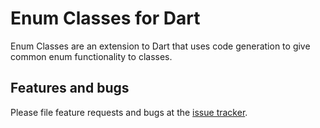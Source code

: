 # Enum Classes for Dart

Enum Classes are an extension to Dart that uses code generation to give
common enum functionality to classes.

## Features and bugs

Please file feature requests and bugs at the [issue tracker][tracker].

[tracker]: https://github.com/google/enum_class.dart/issues

